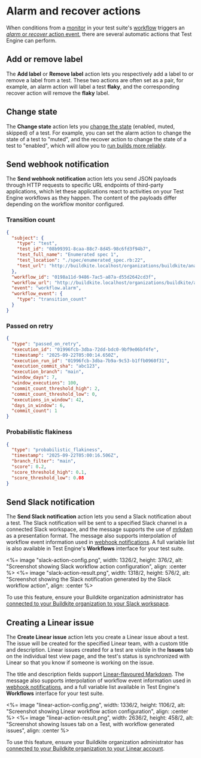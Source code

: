 # Alarm and recover actions

When conditions from a [monitor](/docs/test-engine/workflows/monitors) in your test suite's [workflow](/docs/test-engine/workflows) triggers an [_alarm_ or _recover_ action event](/docs/test-engine/workflows#how-they-work), there are several automatic actions that Test Engine can perform.

## Add or remove label

The **Add label** or **Remove label** action lets you respectively add a label to or remove a label from a test. These two actions are often set as a pair, for example, an alarm action will label a test **flaky**, and the corresponding recover action will remove the **flaky** label.

## Change state

The **Change state** action lets you [change the state](/docs/test-engine/test-suites/test-state-and-quarantine#lifecycle-states) (enabled, muted, skipped) of a test. For example, you can set the alarm action to change the state of a test to "muted", and the recover action to change the state of a test to "enabled", which will allow you to [run builds more reliably](/docs/test-engine/speed-up-builds-with-bktec#increase-build-reliability-with-test-states).

## Send webhook notification

The **Send webhook notification** action lets you send JSON payloads through HTTP requests to specific URL endpoints of third-party applications, which let these applications react to activities on your Test Engine workflows as they happen. The content of the payloads differ depending on the workflow monitor configured.

### Transition count

```json
{
  "subject": {
    "type": "test",
    "test_id": "08b99391-8caa-88c7-8d45-98c6fd3f94b7",
    "test_full_name": "Enumerated spec 1",
    "test_location": "./spec/enumerated_spec.rb:22",
    "test_url": "http://buildkite.localhost/organizations/buildkite/analytics/suites/te-sample/tests/08b99391-8caa-88c7-8d45-98c6fd3f94b7"
  },
  "workflow_id": "0198a11d-9486-7ac5-a87a-d55d2642cd3f",
  "workflow_url": "http://buildkite.localhost/organizations/buildkite/analytics/suites/te-sample/workflows/0198a11d-9486-7ac5-a87a-d55d2642cd3f",
  "event": "workflow.alarm",
  "workflow_event": {
    "type": "transition_count"
  }
}
```

### Passed on retry

```json
{
  "type": "passed_on_retry",
  "execution_id": "01996fcb-3dba-72dd-bdc0-9bf9e06bf4fe",
  "timestamp": "2025-09-22T05:00:14.650Z",
  "execution_run_id": "01996fcb-3dba-7b9a-9c53-b1ffb0960f31",
  "execution_commit_sha": "abc123",
  "execution_branch": "main",
  "window_days": 7,
  "window_executions": 100,
  "commit_count_threshold_high": 2,
  "commit_count_threshold_low": 0,
  "executions_in_window": 42,
  "days_in_window": 6,
  "commit_count": 1
}
```

### Probabilistic flakiness

```json
{
  "type": "probabilistic_flakiness",
  "timestamp": "2025-09-22T05:00:16.506Z",
  "branch_filter": "main",
  "score": 0.2,
  "score_threshold_high": 0.1,
  "score_threshold_low": 0.08
}
```

## Send Slack notification

The **Send Slack notification** action lets you send a Slack notification about a test. The Slack notification will be sent to a specified Slack channel in a connected Slack workspace, and the message supports the use of [mrkdwn](https://docs.slack.dev/messaging/formatting-message-text/#basic-formatting) as a presentation format. The message also supports interpolation of workflow event information used in [webhook notifications](#send-webhook-notification). A full variable list is also available in Test Engine's **Workflows** interface for your test suite.

<%= image "slack-action-config.png", width: 1326/2, height: 376/2, alt: "Screenshot showing Slack workflow action configuration", align: :center %>
<%= image "slack-action-result.png", width: 1318/2, height: 576/2, alt: "Screenshot showing the Slack notification generated by the Slack workflow action", align: :center %>

To use this feature, ensure your Buildkite organization administrator has [connected to your Buildkite organization to your Slack workspace](/docs/platform/integrations/slack-workspace).

## Creating a Linear issue

The **Create Linear issue** action lets you create a Linear issue about a test. The issue will be created for the specified Linear team, with a custom title and description. Linear issues created for a test are visible in the **Issues** tab on the individual test view page, and the test's status is synchronized with Linear so that you know if someone is working on the issue.

The title and description fields support [Linear-flavoured Markdown](https://linear.app/docs/editor#text-styling). The message also supports interpolation of workflow event information used in [webhook notifications](#send-webhook-notification), and a full variable list available in Test Engine's **Workflows** interface for your test suite.

<%= image "linear-action-config.png", width: 1336/2, height: 1106/2, alt: "Screenshot showing Linear workflow action configuration", align: :center %>
<%= image "linear-action-result.png", width: 2636/2, height: 458/2, alt: "Screenshot showing Issues tab on a Test, with workflow generated issues", align: :center %>

To use this feature, ensure your Buildkite organization administrator has [connected to your Buildkite organization to your Linear account](/docs/test-engine/integrations/linear).
